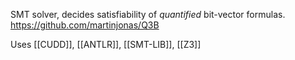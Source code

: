 SMT solver, decides satisfiability of *quantified* bit-vector formulas.
https://github.com/martinjonas/Q3B

Uses [[CUDD]], [[ANTLR]], [[SMT-LIB]], [[Z3]]